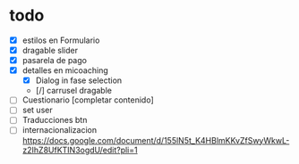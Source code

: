 # todo

- [x] estilos en Formulario
- [x] dragable slider
- [x] pasarela de pago
- [x] detalles en micoaching 
  - [x] Dialog in fase selection
  - [/] carrusel dragable
- [ ] Cuestionario [completar contenido]
- [ ] set user
- [ ] Traducciones btn
- [ ] internacionalizacion <https://docs.google.com/document/d/155lN5t_K4HBlmKKvZfSwyWkwL-z2IhZ8UfKTIN3ogdU/edit?pli=1>
